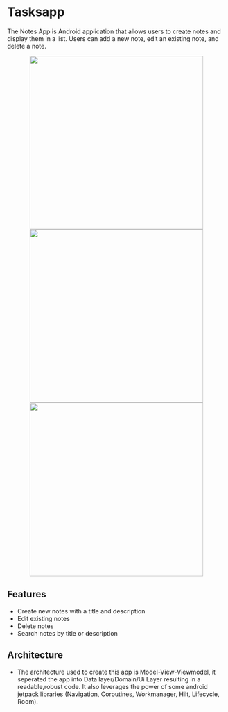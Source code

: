 # Tasksapp
 The Notes App is Android application that allows users to create notes and display them in a list. 
  Users can add a new note, edit an existing note, and delete a note.
  
 <div>
 <p align="center">
  <img src="https://user-images.githubusercontent.com/78601101/221235801-3b3b0b8a-2d48-4a7e-96e4-0eaec5d23e2d.jpg" height="400" >
  <img src="https://user-images.githubusercontent.com/78601101/221236034-f2bfbe25-79ad-4f0a-b8e6-f191ade6b559.jpg" height="400" >
  <img src="https://user-images.githubusercontent.com/78601101/221236142-9985feae-f444-4a25-8b0c-a72e04544339.jpg" height="400" >
  </div>
  
  ## Features
   * Create new notes with a title and description
   * Edit existing notes
   * Delete notes
   * Search notes by title or description
   
   ## Architecture 
   * The architecture used to create this app is Model-View-Viewmodel, it seperated the app into Data 
    layer/Domain/Ui Layer resulting in a readable,robust code. It also leverages the power of some android jetpack 
    libraries (Navigation, Coroutines, Workmanager, Hilt, Lifecycle, Room).

  

